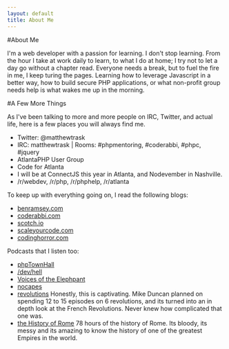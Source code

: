 ```yaml
---
layout: default
title: About Me
---
```



#About Me

I'm a web developer with a passion for learning. I don't stop learning. From the hour I take at work daily to learn, to what I do at home; I try not to let a day go without a chapter read. Everyone needs a break, but to fuel the fire in me, I keep turing the pages. Learning how to leverage Javascript in a better way, how to build secure PHP applications, or what non-profit group needs help is what wakes me up in the morning.

#A Few More Things


As I've been talking to more and more people on IRC, Twitter, and actual life, here is a few places you will always find me.

* Twitter: @matthewtrask
* IRC: matthewtrask | Rooms: #phpmentoring, #coderabbi, #phpc, #jquery
* AtlantaPHP User Group
* Code for Atlanta
* I will be at ConnectJS this year in Atlanta, and Nodevember in Nashville.
* /r/webdev, /r/php, /r/phphelp, /r/atlanta

To keep up with everything going on, I read the following blogs:

* [benramsey.com](https://benramsey.com)
* [coderabbi.com](https://coderabbi.github.io/)
* [scotch.io](scotch.io)
* [scaleyourcode.com](https://scaleyourcode.com/)
* [codinghorror.com](codinghorror.com)

Podcasts that I listen too:

* [phpTownHall](phptownhall.com)
* [/dev/hell](http://devhell.info/)
* [Voices of the Elephpant](https://voicesoftheelephpant.com/)
* [nocapes](https://nocapes.net)
* [revolutions](revolutionspodcast.com) Honestly, this is captivating. Mike Duncan planned on spending 12 to 15 episodes on 6 revolutions, and its turned into an in depth look at the French Revolutions. Never knew how complicated that one was.
* [the History of Rome](historyofrome.typepad.com) 78 hours of the history of Rome. Its bloody, its messy and its amazing to know the history of one of the greatest Empires in the world.
